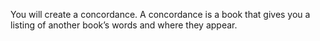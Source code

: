 You will create a concordance. A concordance is a book that gives you a listing of another book’s words and where they appear.
